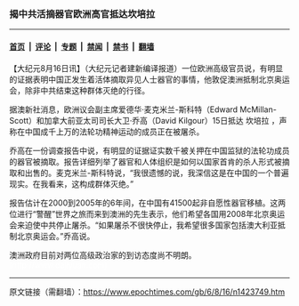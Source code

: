 ### 揭中共活摘器官欧洲高官抵达坎培拉

---

#### [首页](../../../..?n1423749) &nbsp;|&nbsp; [评论](../../../../../epoch-comment?n1423749) &nbsp;|&nbsp; [专题](../../../../../epoch-special?n1423749) &nbsp;|&nbsp; [禁闻](../../../../../epoch-news?n1423749) &nbsp;|&nbsp; [禁书](../../../../../books?n1423749) &nbsp;|&nbsp; [翻墙](https://github.com/gfw-breaker/nogfw/blob/master/README.md?n1423749)


<div class="post_content" id="artbody" itemprop="articleBody">
 <!-- article content begin -->
 <p>
  【大纪元8月16日讯】（大纪元记者建新编译报道）一位欧洲高级官员说，有明显的证据表明中国正发生着活体摘取异见人士器官的事情，他敦促澳洲抵制北京奥运会，除非中共结束这种群体灭绝的行径。
 </p>
 <p>
  据澳新社消息，欧洲议会副主席爱德华‧麦克米兰-斯科特（Edward McMillan-Scott）和加拿大前亚太司司长大卫‧乔高（David Kilgour）15日抵达
  <ok href="https://www.epochtimes.com/gb/tag/%E5%9D%8E%E5%9F%B9%E6%8B%89.html">
   坎培拉
  </ok>
  ，声称在中国成千上万的法轮功精神运动的成员正在被屠杀。
 </p>
 <p>
  乔高在一份调查报告中说，有明显的证据证实数千被关押在中国监狱的法轮功成员的器官被摘取。报告详细列举了器官和人体组织是如何以国家首肯的杀人形式被摘取和出售的。麦克米兰-斯科特说，“我很遗憾的说，我深信这是在中国的一个普遍现实。在我看来，这构成群体灭绝。”
 </p>
 <p>
  报告估计在2000到2005年的6年间，在中国有41500起非自愿性器官移植。这两位进行“警醒”世界之旅而来到澳洲的先生表示，他们希望各国用2008年北京奥运会来迫使中共停止屠杀。“如果屠杀不很快停止，我希望很多国家包括澳大利亚抵制北京奥运会。”乔高说。
 </p>
 <p>
  澳洲政府目前对两位高级政治家的到访态度尚不明朗。
  <br/>
  <font color="#ffffff">
   (http://www.dajiyuan.com)
  </font>
 </p>
 <!-- article content end -->
 <div id="below_article_ad">
 </div>
</div>


---

原文链接（需翻墙）：https://www.epochtimes.com/gb/6/8/16/n1423749.htm